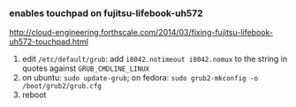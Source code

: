 ### enables touchpad on fujitsu-lifebook-uh572

http://cloud-engineering.forthscale.com/2014/03/fixing-fujitsu-lifebook-uh572-touchpad.html

1. edit `/etc/default/grub`: add `i8042.notimeout i8042.nomux` to the string in quotes against `GRUB_CMDLINE_LINUX`
2. on ubuntu: `sudo update-grub`; on fedora: `sudo grub2-mkconfig -o /boot/grub2/grub.cfg`
3. reboot
